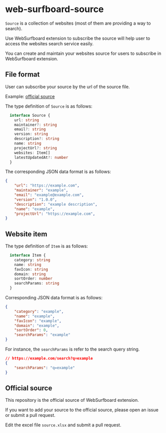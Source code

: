 # web-surfboard-source
`Source` is a collection of websites (most of them are providing a way to search).

Use WebSurfboard extension to subscribe the source will help user to access the websites search service easily.

You can create and maintain your websites source for users to subscribe in WebSurfboard extension.

## File format

User can subscribe your source by the url of the source file.

Example: [official source](https://ws.shermant.com/websites.json)

The type definition of `Source` is as follows:

```typescript
  interface Source {
    url: string
    maintainer?: string
    email?: string
    version: string
    description?: string
    name: string
    projectUrl?: string
    websites: Item[]
    latestUpdatedAt?: number
  }
```

The corresponding JSON data format is as follows:

```json
{
    "url": "https://example.com",
    "maintainer": "example",
    "email": "example@example.com",
    "version": "1.0.0",
    "description": "example description",
    "name": "example",
    "projectUrl": "https://example.com",
}
```

## Website item

The type definition of `Item` is as follows:

```typescript
  interface Item {
    category: string
    name: string
    favIcon: string
    domain: string
    sortOrder: number
    searchParams: string
  }
```

Corresponding JSON data format is as follows:

```json
{
    "category": "example",
    "name": "example",
    "favIcon": "example",
    "domain": "example",
    "sortOrder": 0,
    "searchParams": "example"
}
```

For instance, the `searchParams` is refer to the search query string.

```json
// https://example.com/search?q=example
{
    "searchParams": "q=example"
}
```

## Official source

This repository is the official source of WebSurfboard extension.

If you want to add your source to the official source, please open an issue or submit a pull request.

Edit the excel file `source.xlsx` and submit a pull request.


